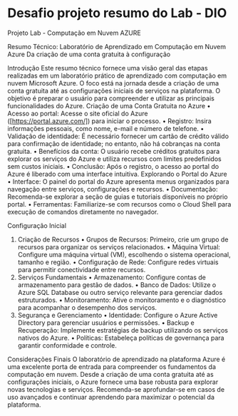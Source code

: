 # Desafio projeto resumo do Lab - DIO
Projeto Lab - Computação em Nuvem AZURE

Resumo Técnico: Laboratório de Aprendizado em Computação em Nuvem Azure
Da criação de uma conta gratuita à configuração

Introdução
Este resumo técnico fornece uma visão geral das etapas realizadas em um laboratório prático de aprendizado com computação em nuvem Microsoft Azure. O foco está na jornada desde a criação de uma conta gratuita até as configurações iniciais de serviços na plataforma. O objetivo é preparar o usuário para compreender e utilizar as principais funcionalidades do Azure.
Criação de uma Conta Gratuita no Azure
•	Acesso ao portal: Acesse o site oficial do Azure ([https://portal.azure.com/]) para iniciar o processo.
•	Registro: Insira informações pessoais, como nome, e-mail e número de telefone.
•	Validação de identidade: É necessário fornecer um cartão de crédito válido para confirmação de identidade; no entanto, não há cobranças na conta gratuita.
•	Benefícios da conta: O usuário recebe créditos gratuitos para explorar os serviços do Azure e utiliza recursos com limites predefinidos sem custos iniciais.
•	Conclusão: Após o registro, o acesso ao portal do Azure é liberado com uma interface intuitiva.
Explorando o Portal do Azure
•	Interface: O painel do portal do Azure apresenta menus organizados para navegação entre serviços, configurações e recursos.
•	Documentação: Recomenda-se explorar a seção de guias e tutoriais disponíveis no próprio portal.
•	Ferramentas: Familiarize-se com recursos como o Cloud Shell para execução de comandos diretamente no navegador.

Configuração Inicial
1. Criação de Recursos
•	Grupos de Recursos: Primeiro, crie um grupo de recursos para organizar os serviços relacionados.
•	Máquina Virtual: Configure uma máquina virtual (VM), escolhendo o sistema operacional, tamanho e região.
•	Configuração de Rede: Configure redes virtuais para permitir conectividade entre recursos.
2. Serviços Fundamentais
•	Armazenamento: Configure contas de armazenamento para gestão de dados.
•	Banco de Dados: Utilize o Azure SQL Database ou outro serviço relevante para gerenciar dados estruturados.
•	Monitoramento: Ative o monitoramento e o diagnóstico para acompanhar o desempenho dos serviços.
3. Segurança e Gerenciamento
•	Identidade: Configure o Azure Active Directory para gerenciar usuários e permissões.
•	Backup e Recuperação: Implemente estratégias de backup utilizando os serviços nativos do Azure.
•	Políticas: Estabeleça políticas de governança para garantir conformidade e controle.

Considerações Finais
O laboratório de aprendizado na plataforma Azure é uma excelente porta de entrada para compreender os fundamentos da computação em nuvem. Desde a criação de uma conta gratuita até as configurações iniciais, o Azure fornece uma base robusta para explorar novas tecnologias e serviços. 
Recomenda-se aprofundar-se em casos de uso avançados e continuar aprendendo para maximizar o potencial da plataforma.
